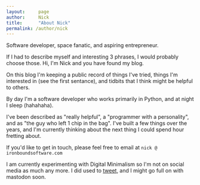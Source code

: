 ```yaml
---
layout:     page
author:     Nick
title:      "About Nick"
permalink: /author/nick
---
```


Software developer, space fanatic, and aspiring entrepreneur. 

If I had to describe myself and interesting 3 phrases, I would probably choose those. Hi, I'm Nick and you have found my blog.

On this blog I'm keeping a public record of things I've tried, things I'm interested in (see the first sentance), and tidbits that I think might be helpful to others.

By day I'm a software developer who works primarily in Python, and at night I sleep (hahahaha).

I've been described as "really helpful", a "programmer with a personality", and as "the guy who left 1 chip in the bag". I've built a few things over the years, and I'm currently thinking about the next thing I could spend hour fretting about.

If you'd like to get in touch, please feel free to email at `nick @ ironboundsoftware.com`

I am currently experimenting with Digital Minimalism so I'm not on social media as much any more. I did used to [tweet](https://twitter.com/nloadholtes), and I might go full on with mastodon soon.
